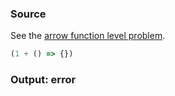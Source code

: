 ### Source
See the [arrow function level problem](../../../../parser/docs/arrow-function-level-problem.md).

```js
(1 + () => {})
```

### Output: error
